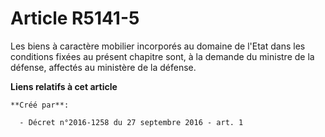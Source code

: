 # Article R5141-5

Les biens à caractère mobilier incorporés au domaine de l'Etat dans les conditions fixées au présent chapitre sont, à la
demande du ministre de la défense, affectés au ministère de la défense.

**Liens relatifs à cet article**

	**Créé par**:

	  - Décret n°2016-1258 du 27 septembre 2016 - art. 1
